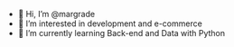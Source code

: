 - 👋 Hi, I’m @margrade
- 👀 I’m interested in development and e-commerce
- 🌱 I’m currently learning Back-end and Data with Python


<!---
margrade/margrade is a ✨ special ✨ repository because its `README.md` (this file) appears on your GitHub profile.
You can click the Preview link to take a look at your changes.
--->
